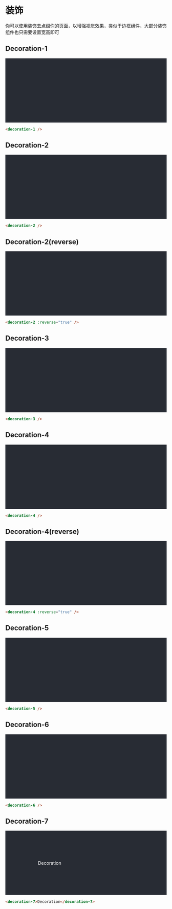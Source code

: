 # 装饰

你可以使用装饰去点缀你的页面，以增强视觉效果，类似于边框组件，大部分装饰组件也只需要设置宽高即可

## Decoration-1
<div class="decoration-contaier">
  <decoration-1 class="decoration width" />
</div>

```html
<decoration-1 />
```
<click-to-copy :info="info1" />

## Decoration-2
<div class="decoration-contaier">
  <decoration-2 class="decoration width" />
</div>

```html
<decoration-2 />
```
<click-to-copy :info="info2" />

## Decoration-2(reverse)
<div class="decoration-contaier">
  <decoration-2 :reverse="true" class="decoration height" />
</div>

```html
<decoration-2 :reverse="true" />
```
<click-to-copy :info="info2r" />

## Decoration-3
<div class="decoration-contaier">
  <decoration-3 class="decoration width" />
</div>

```html
<decoration-3 />
```
<click-to-copy :info="info3" />

## Decoration-4
<div class="decoration-contaier">
  <decoration-4 class="decoration height" />
</div>

```html
<decoration-4 />
```
<click-to-copy :info="info4" />

## Decoration-4(reverse)
<div class="decoration-contaier">
  <decoration-4 :reverse="true" class="decoration width" />
</div>

```html
<decoration-4 :reverse="true" />
```
<click-to-copy :info="info4r" />

## Decoration-5
<div class="decoration-contaier">
  <decoration-5 class="decoration width" />
</div>

```html
<decoration-5 />
```
<click-to-copy :info="info5" />

## Decoration-6
<div class="decoration-contaier">
  <decoration-6 class="decoration width" />
</div>

```html
<decoration-6 />
```
<click-to-copy :info="info6" />

## Decoration-7
<div class="decoration-contaier">
  <decoration-7 class="decoration width">Decoration</decoration-7>
</div>

```html
<decoration-7>Decoration</decoration-7>
```
<click-to-copy :info="info7" />

<script>
  export default {
    data () {
      return {
        info1: `<decoration-1 />`,
        info2: `<decoration-2 />`,
        info2r: `<decoration-2 :reverse="true" />`,
        info3: `<decoration-3 />`,
        info4: `<decoration-4 />`,
        info4r: `<decoration-4 :reverse="true" />`,
        info5: `<decoration-5 />`,
        info6: `<decoration-6 />`,
        info7: `<decoration-7>Decoration</decoration-7>`,
      }
    }
  }
</script>

<style lang="less">
.decoration-contaier {
  position: relative;
  height: 200px;
  background-color: #282c34;
  overflow: hidden;
  color: #fff;

  .decoration {
    position: absolute;
    top: 50%;
    left: 50%;
    transform: translate(-50%, -50%);
  }

  .width {
    width: 300px;
  }

  .height {
    height: 130px;
  }
}
</style>

